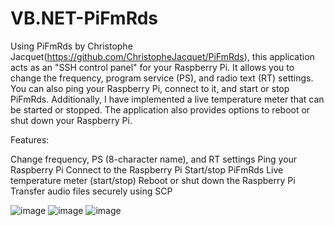 # VB.NET-PiFmRds
Using PiFmRds by Christophe Jacquet(https://github.com/ChristopheJacquet/PiFmRds), this application acts as an "SSH control panel" for your Raspberry Pi.
It allows you to change the frequency, program service (PS), and radio text (RT) settings. You can also ping your Raspberry Pi, connect to it, and start or stop PiFmRds.
Additionally, I have implemented a live temperature meter that can be started or stopped. The application also provides options to reboot or shut down your Raspberry Pi.

Features:

Change frequency, PS (8-character name), and RT settings
Ping your Raspberry Pi
Connect to the Raspberry Pi
Start/stop PiFmRds
Live temperature meter (start/stop)
Reboot or shut down the Raspberry Pi
Transfer audio files securely using SCP

![image](https://github.com/cybershootfun/VB.NET-PiFmRds/assets/49350716/c08a3875-b517-4d0a-804b-0ca4e209b403)
![image](https://github.com/cybershootfun/VB.NET-PiFmRds/assets/49350716/0d6bfa17-eb80-432c-92b9-539db96d9a11)
![image](https://github.com/cybershootfun/VB.NET-PiFmRds/assets/49350716/e66afc6b-7fa5-48ed-96f7-cec647952d53)
